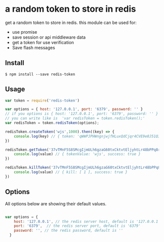 # a random token to store in redis

get a random token to store  in redis. this module can be used for:

- use promise
- save session or api middleware data
- get a token for use  verification
- Save flash messages

## Install

```
$ npm install --save redis-token
```

## Usage

```javascript
var token = require('redis-token')

var options = { host: '127.0.0.1', port: '6379', password: '' }
// if you options is { host: '127.0.0.1', port: '6379', password: '' } 
// you can write like is  'var redisToken = token.redisToken();'
var redisToken = token.redisToken(options);

redisToken.createToken('wjs',1000).then((key) => {
    console.log(key) // { token: 'qWWPJPHWngnjwjfHLuxQdCjqr4CVE9e0J51QIxSjfQmmbXl4DmwrT4PZj5nb72wj',success: true }
})

redisToken.getToken('37vTMnF5S8SMcgIjmULh6gzaG60txCktvtEljyhtLr48bPPq8rbE0AKZj5m9tgoi').then((value)=>{
    console.log(value) // { tokenValue: 'wjs', success: true }
})

redisToken.killToken('37vTMnF5S8SMcgIjmULh6gzaG60txCktvtEljyhtLr48bPPq8rbE0AKZj5m9tgoi').then((value) => {
    console.log(value) // { kill: [ 1 ], success: true }
})
```

## Options

All options below are showing their default values.

```javascript

var options = { 
    host: '127.0.0.1', // the redis server host, default is '127.0.0.1'
    port: '6379',  // the redis server port, default is '6379'
    password: '', // the redis password, default is ''
  }

```
